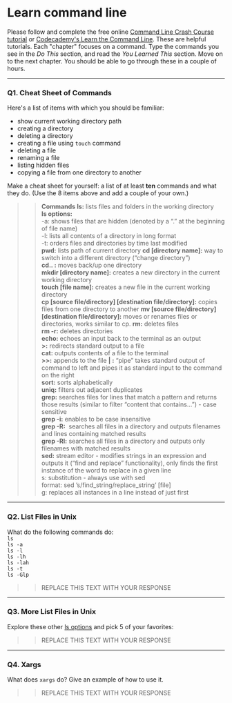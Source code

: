 # Learn command line

Please follow and complete the free online [Command Line Crash Course
tutorial](https://web.archive.org/web/20160708171659/http://cli.learncodethehardway.org/book/) or [Codecademy's Learn the Command Line](https://www.codecademy.com/learn/learn-the-command-line). These are helpful tutorials. Each "chapter" focuses on a command. Type the commands you see in the _Do This_ section, and read the _You Learned This_ section. Move on to the next chapter. You should be able to go through these in a couple of hours.

---

### Q1.  Cheat Sheet of Commands  

Here's a list of items with which you should be familiar:  
* show current working directory path
* creating a directory
* deleting a directory
* creating a file using `touch` command
* deleting a file
* renaming a file
* listing hidden files
* copying a file from one directory to another

Make a cheat sheet for yourself: a list of at least **ten** commands and what they do.  (Use the 8 items above and add a couple of your own.)  

> > **Commands**
**ls:** lists files and folders in the working directory  
**ls options:**  
   -a: shows files that are hidden (denoted by a “.” at the beginning of file name)  
   -l: lists all contents of a directory in long format  
   -t: orders files and directories by time last modified  
**pwd:** lists path of current directory 
**cd [directory name]:** way to switch into a different directory (“change directory”)  
**cd.. :** moves back/up one directory  
**mkdir [directory name]:** creates a new directory in the current working directory  
**touch [file name]:** creates a new file in the current working directory  
**cp [source file/directory] [destination file/directory]:** copies files from one directory to another
**mv [source file/directory] [destination file/directory]:** moves or renames files or directories, works similar to cp.
**rm:** deletes files   
**rm -r:** deletes directories  
**echo:** echoes an input back to the terminal as an output  
**>:** redirects standard output to a file  
**cat:** outputs contents of a file to the terminal  
**>>:** appends to the file
**| :** “pipe” takes standard output of command to left and pipes it as standard input to the command on the right  
**sort:** sorts alphabetically  
**uniq:** filters out adjacent duplicates  
**grep:** searches files for lines that match a pattern and returns those results (similar to filter “content that contains…”) - case sensitive  
**grep -i:** enables to be case insensitive  
**grep -R:**  searches all files in a directory and outputs filenames and lines containing matched results  
**grep -Rl:** searches all files in a directory and outputs only filenames with matched results  
**sed:** stream editor - modifies strings in an expression and outputs it (“find and replace” functionality), only finds the first instance of the word to replace in a given line  
	s: substitution - always use with sed  
	format: sed ’s/find_string/replace_string’ [file]  
	g: replaces all instances in a line instead of just first  

---

### Q2.  List Files in Unix   

What do the following commands do:  
`ls`  
`ls -a`  
`ls -l`  
`ls -lh`  
`ls -lah`  
`ls -t`  
`ls -Glp`  

> > REPLACE THIS TEXT WITH YOUR RESPONSE

---

### Q3.  More List Files in Unix  

Explore these other [ls options](http://www.techonthenet.com/unix/basic/ls.php) and pick 5 of your favorites:

> > REPLACE THIS TEXT WITH YOUR RESPONSE

---

### Q4.  Xargs   

What does `xargs` do? Give an example of how to use it.

> > REPLACE THIS TEXT WITH YOUR RESPONSE

 

